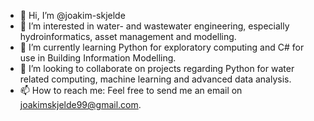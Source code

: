 - 👋 Hi, I’m @joakim-skjelde
- 👀 I’m interested in water- and wastewater engineering, especially hydroinformatics, asset management and modelling.
- 🌱 I’m currently learning Python for exploratory computing and C# for use in Building Information Modelling.
- 💞️ I’m looking to collaborate on projects regarding Python for water related computing, machine learning and advanced data analysis.
- 📫 How to reach me: Feel free to send me an email on joakimskjelde99@gmail.com.

<!---
joakim-skjelde/joakim-skjelde is a ✨ special ✨ repository because its `README.md` (this file) appears on your GitHub profile.
You can click the Preview link to take a look at your changes.
--->
